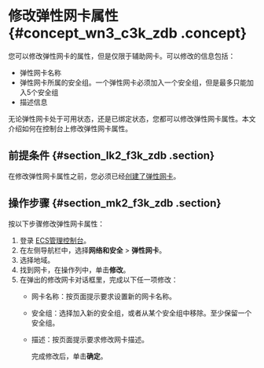 # 修改弹性网卡属性 {#concept_wn3_c3k_zdb .concept}

您可以修改弹性网卡的属性，但是仅限于辅助网卡。可以修改的信息包括：

-   弹性网卡名称
-   弹性网卡所属的安全组。一个弹性网卡必须加入一个安全组，但是最多只能加入5个安全组
-   描述信息

无论弹性网卡处于可用状态，还是已绑定状态，您都可以修改弹性网卡属性。本文介绍如何在控制台上修改弹性网卡属性。

## 前提条件 {#section_lk2_f3k_zdb .section}

在修改弹性网卡属性之前，您必须已经[创建了弹性网卡](intl.zh-CN/用户指南/弹性网卡/创建弹性网卡.md)。

## 操作步骤 {#section_mk2_f3k_zdb .section}

按以下步骤修改弹性网卡属性：

1.  登录 [ECS管理控制台](https://ecs.console.aliyun.com/?spm=a2c4g.11186623.2.9.FNEORG#/home)。
2.  在左侧导航栏中，选择**网络和安全** \> **弹性网卡**。
3.  选择地域。
4.  找到网卡，在操作列中，单击**修改**。
5.  在弹出的修改网卡对话框里，完成以下任一项修改：
    -   网卡名称：按页面提示要求设置新的网卡名称。
    -   安全组：选择加入新的安全组，或者从某个安全组中移除。至少保留一个安全组。
    -   描述：按页面提示要求修改网卡描述。

        完成修改后，单击**确定**。


